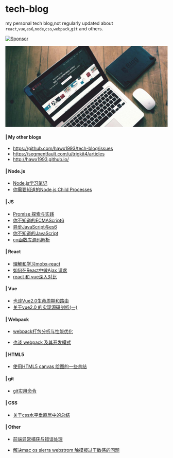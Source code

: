 # tech-blog
my personal tech blog,not regularly updated about `react`,`vue`,`es6`,`node`,`css`,`webpack`,`git` and others.

<a target='_blank' rel='nofollow' href='https://app.codesponsor.io/link/gWs9P5H4YpntyAR6x1qG5EkX/hawx1993/blog'>
  <img alt='Sponsor' width='888' height='68' src='https://app.codesponsor.io/embed/gWs9P5H4YpntyAR6x1qG5EkX/hawx1993/blog.svg' />
</a>

![](img/Blog-designer.jpg)

#### | My other blogs

* https://github.com/hawx1993/tech-blog/issues
* https://segmentfault.com/u/trigkit4/articles
* http://hawx1993.github.io/

#### | Node.js  

- [Node.js学习笔记 ](https://github.com/hawx1993/tech-blog/issues/14)
- [你需要知道的Node.js Child Processes](https://github.com/hawx1993/tech-blog/issues/15)

#### | JS

- [Promise 探索与实践](https://github.com/hawx1993/tech-blog/issues/7)
- [你不知道的ECMAScript6 ](https://github.com/hawx1993/tech-blog/issues/9)
- [异步JavaScript与es6](https://github.com/hawx1993/tech-blog/issues/10)
- [你不知道的JavaScript](https://github.com/hawx1993/tech-blog/issues/16)
- [co函数库源码解析](https://github.com/hawx1993/tech-blog/issues/18)

#### | React

- [理解和学习mobx-react ](https://github.com/hawx1993/tech-blog/issues/19)
- [如何在React中做Ajax 请求](https://github.com/hawx1993/tech-blog/issues/1)
- [react 和 vue深入对比](https://github.com/hawx1993/tech-blog/issues/17)

#### | Vue

- [也谈Vue2.0生命周期和路由](https://github.com/hawx1993/tech-blog/issues/6)
- [关于vue2.0 的实现源码剖析(一)](https://github.com/hawx1993/tech-blog/issues/11)

#### | Webpack  

- [webpack打包分析与性能优化](https://github.com/hawx1993/tech-blog/issues/3)

- [也谈 webpack 及其开发模式](https://github.com/hawx1993/tech-blog/issues/4)

#### | HTML5

- [使用HTML5 canvas 绘图的一些总结](https://github.com/hawx1993/tech-blog/issues/5)



#### | git

- [git实用命令](https://github.com/hawx1993/tech-blog/issues/8)

#### | CSS

- [关于css水平垂直居中的总结](https://github.com/hawx1993/tech-blog/issues/12)

#### | Other

- [前端异常捕获与错误处理](https://github.com/hawx1993/tech-blog/issues/13)

- [解决mac os sierra webstrom 触摸板过于敏感的问题](https://github.com/hawx1993/tech-blog/issues/2)
